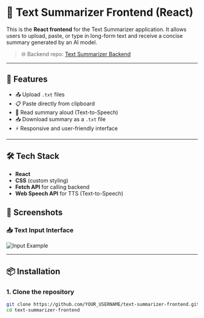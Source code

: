 # 📝 Text Summarizer Frontend (React)

This is the **React frontend** for the Text Summarizer application. It allows users to upload, paste, or type in long-form text and receive a concise summary generated by an AI model.

> 🌐 Backend repo: [Text Summarizer Backend](https://github.com/Varad2346/Text_Summarizer_Backend)

---

## 🚀 Features

- 📤 Upload `.txt` files
- 📋 Paste directly from clipboard
- 📣 Read summary aloud (Text-to-Speech)
- 📥 Download summary as a `.txt` file
- ⚡ Responsive and user-friendly interface

---

## 🛠️ Tech Stack

- **React**
- **CSS** (custom styling)
- **Fetch API** for calling backend
- **Web Speech API** for TTS (Text-to-Speech)

## 📸 Screenshots

### 📥 Text Input Interface
![Input Example](assets/demo.png)

---

## 📦 Installation

### 1. Clone the repository

```bash
git clone https://github.com/YOUR_USERNAME/text-summarizer-frontend.git
cd text-summarizer-frontend
